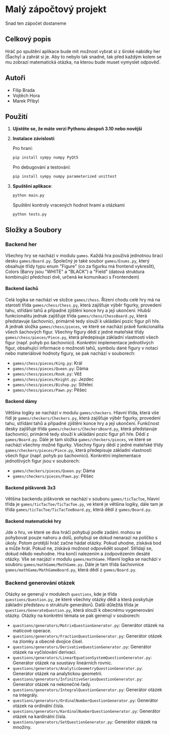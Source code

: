 # Malý zápočtový projekt

Snad ten zápočet dostaneme

## Celkový popis

Hráč po spuštění aplikace bude mít možnost vybrat si z široké nabídky her (Šachy) a zahrát si je. Aby to nebylo tak snadné, tak před každým kolem se mu zobrazí matematická otázka, na kterou bude muset vymyslet odpověď.

## Autoři
 
 - Filip Brada
 - Vojtěch Hora
 - Marek Přibyl

## Použití

1. **Ujistěte se, že máte verzi Pythonu alespoň 3.10 nebo novější**

2. **Instalace závislostí**:
    
    Pro hraní:
    ```sh
    pip install sympy numpy PyQt5
    ```

    Pro debugování a testování:
     ```sh
    pip install sympy numpy parameterized unittest
    ```

3. **Spuštění aplikace**:
    ```sh
    python main.py
    ```

    Spuštění kontroly vracených hodnot hrami a otázkami
    ```sh
    python tests.py
    ```


## Složky a Soubory

### Backend her

Všechny hry se nachází v modulu `games`. Každá hra používá jednotnou brací desku `games/Board.py`. Společný je také soubor `games/Enums.py`, který obsahuje třídy typu enum "Figure" (co za figurku má frontend vykreslit), Colors (Barvy jsou "WHITE" a "BLACK") a "Field" (datová struktura kombinující předchozí dvě, určená ke komunikaci s Frontendem)

#### Backend šachů

Celá logika se nachází ve složce `games/chess`. Řízení chodu celé hry má na starosti třída `games/chess/Chess.py`, která zajišťuje výběr figurky, provedení tahu, střídání tahů a případné zjištění konce hry a její ukončení. Hlubší funkcionalitu jednak zajišťuje třída `games/chess/ChessBoard.py`, která představuje šachovnici, primárně tedy slouží k ukládání pozic figur při hře. A jednak složka `games/chess/pieces`, ve které se nachází právě funkcionalita všech šachových figur. Všechny figury dědí z jedné mateřské třídy `games/chess/pieces/Piece.py`, která předepisuje základní vlastnosti všech figur (např. pohyb po šachovnici). Konkrétní implementace jednotlivých figur, obsahující informace o možnosti tahů, symbolu dané figury v notaci nebo materiálové hodnoty figury, se pak nachází v souborech:
- `games/chess/pieces/King.py`: Král
- `games/chess/pieces/Queen.py`: Dáma
- `games/chess/pieces/Rook.py`: Věž
- `games/chess/pieces/Knight.py`: Jezdec
- `games/chess/pieces/Bishop.py`: Střelec
- `games/chess/pieces/Pawn.py`: Pěšec

#### Backend dámy

Většina logiky se nachází v modulu `games/checkers`. Hlavní třída, která vše řídí je `games/checkers/Checkers.py`, která zajišťuje výběr figurky, provedení tahu, střídání tahů a případné zjištění konce hry a její ukončení. Funkčnost desky zajišťuje třída `games/checkers/CheckersBoard.py`, která představuje šachovnici, primárně tedy slouží k ukládání pozic figur při hře. Dědí z `games/Board.py`. Dále je tam složka `games/checkers/pieces`, ve které se nachází všechny možné figurky. Všechny figury dědí z jedné mateřské třídy `games/checkers/pieces/Piece.py`, která předepisuje základní vlastnosti všech figur (např. pohyb po šachovnici). Konkrétní implementace jednotlivých figur jsou v souborech:
- `games/checkers/pieces/Queen.py`: Dáma
- `games/checkers/pieces/Pawn.py`: Pěšec

#### Backend piškvorek 3x3

Většina backendu piškvorek se nachází v souboru `games/ticTacToe`, hlavní třída je `games/ticTacToe/TicTacToe.py`, ve které je většina logiky, dále tam je třída `games/ticTacToe/TicTacToeBoard.py`, která dědí z `games/Board.py`.

#### Backend matematické hry

Jde o hru, ve které se dva hráči pohybují podle zadání. mohou se pohybovat pouze nahoru a dolů, pohybují se dokud nenarazí na políčko s úkoly. Potom protější hráč začne hádat otázky. Pokud uhodne, získává bod a může hrát. Pokud ne, získává možnost odpovědět soupeř. Střídají se, dokud někdo neuhodne. Hra končí nalezením a zodpovězením desáté otázky. Vše se nacjází v modulu `games/mathGame`. Hlavní logika se nachází v souboru `games/mathGame/MathGame.py`. Dále je tam třída šachovnice `games/mathGame/MathGameBoard.py`, která dědí z `games/Board.py`.

### Backend generování otázek

Otázky se generují v modulech `questions`, kde je třída `questions/Question.py`, ze které všechny otázky dědí a která poskytuje základní představu o struktuře generátorů. Další důležitá třída je `questions/GenerateQuestion.py`, která slouží k obecnému vygenerování otázky. Otázky na konkrétní témata se pak generují v souborech:
- `questions/generators/MatrixQuestionGenerator.py`: Generátor otázek na maticové operace.
- `questions/generators/FractionQuestionGenerator.py`: Generátor otázek na zlomky a obecně dvojice čísel.
- `questions/generators/DerivativeQuestionGenerator.py`: Generátor otázek na vyčíslování derivací.
- `questions/generators/LinearEquationSystemQuestionGenerator.py`: Generátor otázek na soustavy lineárních rovnic.
- `questions/generators/AnalyticGeometryQuestionGenerator.py`: Generátor otázek na analytickou geometrii.
- `questions/generators/InfinitiveSeriesQuestionGenerator.py`: Generátor otázek na nekonečné řady.
- `questions/generators/IntegralQuestionGenerator.py`: Generátor otázek na integrály.
- `questions/generators/OrdinalNumberQuestionGenerator.py`: Generátor otázek na ordinální čísla.
- `questions/generators/KardinalNumberQuestionGenerator.py`: Generátor otázek na kardinální čísla.
- `questions/generators/SetQuestionGenerator.py`: Generátor otázek na množiny.

